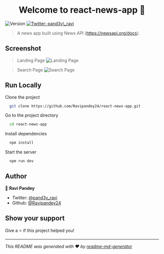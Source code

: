 <h1 align="center">Welcome to react-news-app 👋</h1>
<p>
  <img alt="Version" src="https://img.shields.io/badge/version-1-blue.svg?cacheSeconds=2592000" />
  <a href="https://twitter.com/pand3y\_ravi" target="_blank">
    <img alt="Twitter: pand3y\_ravi" src="https://img.shields.io/twitter/follow/pand3y\_ravi.svg?style=social" />
  </a>
</p>

> A news app built using News API (https://newsapi.org/docs). 

## Screenshot
> <span>Landing Page</span>
> ![Landing Page](https://github.com/Ravipandey24/react-news-app/assets/79630119/7511dc1c-72e8-46cc-a1a8-efb078647536)

> <span>Search Page</span>
> ![Search Page](https://github.com/Ravipandey24/react-news-app/assets/79630119/9398e2d7-6ea3-432c-a177-0b12600faafc)


## Run Locally

Clone the project

```bash
  git clone https://github.com/Ravipandey24/react-news-app.git
```

Go to the project directory

```bash
  cd react-news-app
```

Install dependencies

```bash
  npm install
```

Start the server

```bash
  npm run dev
```

## Author

👤 **Ravi Pandey**

* Twitter: [@pand3y\_ravi](https://twitter.com/pand3y\_ravi)
* Github: [@Ravipandey24](https://github.com/Ravipandey24)

## Show your support

Give a ⭐️ if this project helped you!

***
_This README was generated with ❤️ by [readme-md-generator](https://github.com/kefranabg/readme-md-generator)_
